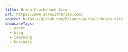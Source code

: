 ```yaml
---
title: Brian Cruikshank Acro
url: https://www.acrowithbrian.com/
source: https://github.com/brianrc/acrowithbrian-site
showcaseTags:
  - event
  - blog
  - learning
  - business
---
```

